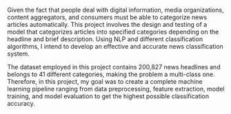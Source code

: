 Given the fact that people deal with digital information, media organizations, content aggregators, and consumers must be able to categorize news articles automatically. This project involves the design and testing of a model that categorizes articles into specified categories depending on the headline and brief description. Using NLP and different classification algorithms, I intend to develop an effective and accurate news classification system. 

The dataset employed in this project contains 200,827 news headlines and belongs to 41 different categories, making the problem a multi-class one. Therefore, in this project, my goal was to create a complete machine learning pipeline ranging from data preprocessing, feature extraction, model training, and model evaluation to get the highest possible classification accuracy.
